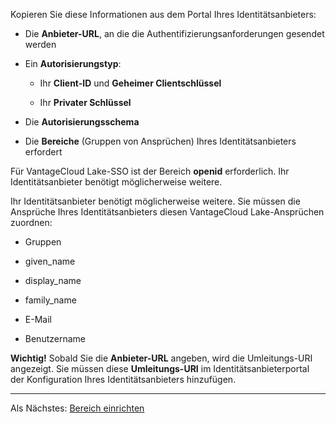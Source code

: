 Kopieren Sie diese Informationen aus dem Portal Ihres Identitätsanbieters:

-   Die **Anbieter-URL**, an die die Authentifizierungsanforderungen gesendet werden


-   Ein **Autorisierungstyp**:

    -   Ihr **Client-ID** und **Geheimer Clientschlüssel**


    -   Ihr **Privater Schlüssel**


-   Die **Autorisierungsschema**


-   Die **Bereiche** (Gruppen von Ansprüchen) Ihres Identitätsanbieters erfordert


Für VantageCloud Lake-SSO ist der Bereich **openid** erforderlich. Ihr Identitätsanbieter benötigt möglicherweise weitere.

Ihr Identitätsanbieter benötigt möglicherweise weitere. Sie müssen die Ansprüche Ihres Identitätsanbieters diesen VantageCloud Lake-Ansprüchen zuordnen:

-   Gruppen


-   given_name


-   display_name


-   family_name


-   E-Mail


-   Benutzername


**Wichtig!** Sobald Sie die **Anbieter-URL** angeben, wird die Umleitungs-URI angezeigt. Sie müssen diese **Umleitungs-URI** im Identitätsanbieterportal der Konfiguration Ihres Identitätsanbieters hinzufügen.

---

Als Nächstes: [Bereich einrichten]()

